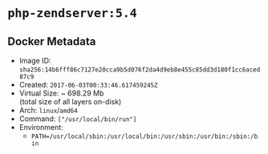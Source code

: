 # `php-zendserver:5.4`

## Docker Metadata

- Image ID: `sha256:14b6fff86c7127e20cca9b5d076f2da4d9eb8e455c85dd3d180f1cc6aced87c9`
- Created: `2017-06-03T00:33:46.617459245Z`
- Virtual Size: ~ 698.29 Mb  
  (total size of all layers on-disk)
- Arch: `linux`/`amd64`
- Command: `["/usr/local/bin/run"]`
- Environment:
  - `PATH=/usr/local/sbin:/usr/local/bin:/usr/sbin:/usr/bin:/sbin:/bin`
